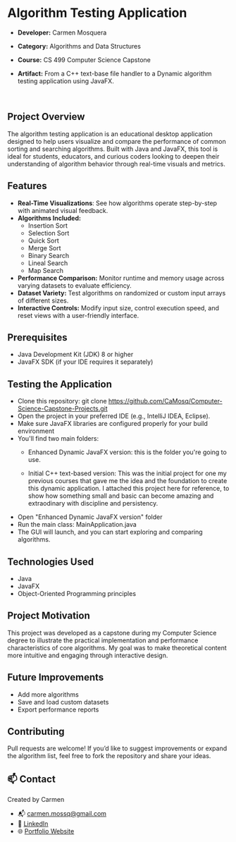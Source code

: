 # Algorithm Testing Application
- **Developer:** Carmen Mosquera
- **Category:** Algorithms and Data Structures
- **Course:** CS 499 Computer Science Capstone
- **Artifact:** From a C++ text-base file handler to a Dynamic algorithm testing application using JavaFX.

  <br>

## Project Overview
The algorithm testing application is an educational desktop application designed to help users visualize and compare the performance of common sorting and searching algorithms. Built with Java and JavaFX, this tool is ideal for students, educators, and curious coders looking to deepen their understanding of algorithm behavior through real-time visuals and metrics.

## Features
- **Real-Time Visualizations**: See how algorithms operate step-by-step with animated visual feedback.
- **Algorithms Included:** 
  - Insertion Sort
  - Selection Sort
  - Quick Sort
  - Merge Sort
  - Binary Search
  - Lineal Search
  - Map Search
- **Performance Comparison:** Monitor runtime and memory usage across varying datasets to evaluate efficiency.
- **Dataset Variety:** Test algorithms on randomized or custom input arrays of different sizes.
- **Interactive Controls:** Modify input size, control execution speed, and reset views with a user-friendly interface.


## Prerequisites
- Java Development Kit (JDK) 8 or higher
- JavaFX SDK (if your IDE requires it separately)

## Testing the Application
- Clone this repository: git clone https://github.com/CaMosq/Computer-Science-Capstone-Projects.git
- Open the project in your preferred IDE (e.g., IntelliJ IDEA, Eclipse).
- Make sure JavaFX libraries are configured properly for your build environment
- You'll find two main folders:
  - Enhanced Dynamic JavaFX version: this is the folder you're going to use.
    
  - Initial C++ text-based version: This was the initial project for one my previous courses that gave me the idea and the foundation to create this dynamic application. I attached this project here for reference, to show how something small and basic can become amazing and extraodinary with discipline and persistency.
- Open "Enhanced Dynamic JavaFX version" folder    
- Run the main class: MainApplication.java
- The GUI will launch, and you can start exploring and comparing algorithms.


## Technologies Used
- Java
- JavaFX
- Object-Oriented Programming principles

## Project Motivation
This project was developed as a capstone during my Computer Science degree to illustrate the practical implementation and performance characteristics of core algorithms. My goal was to make theoretical content more intuitive and engaging through interactive design.

## Future Improvements
- Add more algorithms
- Save and load custom datasets
- Export performance reports

## Contributing
Pull requests are welcome! If you’d like to suggest improvements or expand the algorithm list, feel free to fork the repository and share your ideas.

## 📫 Contact
Created by Carmen

- 📬 carmen.mossq@gmail.com
- 🔗 [LinkedIn](https://www.linkedin.com/in/carmen-mosquera-mo/)
- 🌐 [Portfolio Website](https://carmenmosq.com)

